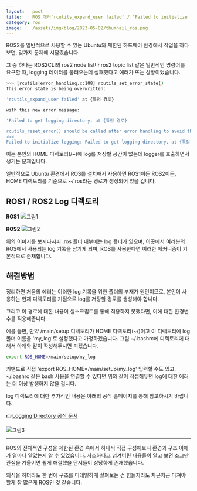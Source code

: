 ```yaml
---
layout:   post
title:    ROS 에러'rcutils_expand_user failed' / 'Failed to initialize logging Failed to get logging directory'
category: ros
image:    /assets/img/blog/2023-05-02/thumnail_ros.png
---
```


ROS2를 일반적으로 사용할 수 있는 Ubuntu와 제한된 하드웨어 환경에서 작업을 하다 보면, 갖가지 문제에 시달렸습니다.

그 중 하나는 ROS2CLI의 ros2 node list나 ros2 topic list 같은 일반적인 명령어를 요구할 때, logging 데이터를 불러오는데 실패했다고 에러가 뜨는 상황이었습니다.

~~~bash
>>> [rcutils|error_handling.c:108] rcutils_set_error_state()
This error state is being overwritten:

'rcutils_expand_user failed' at {특정 경로}

with this new error message:

'Failed to get logging directory, at {특정 경로}

rcutils_reset_error() should be called after error handling to avoid this.
<<<
Failed to initialize logging: Failed to get logging directory, at {특정 경로}
~~~

이는 본인의 HOME 디렉토리(/~)에 log를 저장할 공간이 없는데 logger를 호출하면서 생기는 문제입니다.

일반적으로 Ubuntu 환경에서 ROS를 설치해서 사용하면 ROS1이든 ROS2이든, HOME 디렉토리를 기준으로 ~/.ros라는 경로가 생성되어 있을 겁니다.

## ROS1 / ROS2 Log 디렉토리

**ROS1**
![그림1](https://github.com/BGAB0322/bgab.github.io/blob/main/assets/img/blog/2023-05-02/ros2_logging_error_1.png?raw=true)

**ROS2**
![그림2](https://github.com/BGAB0322/bgab.github.io/blob/main/assets/img/blog/2023-05-02/ros2_logging_error_2.png?raw=true)

위의 이미지를 보시다시피 .ros 폴더 내부에는 log 폴더가 있으며, 이곳에서 여러분의 ROS에서 사용되는 log 기록을 남기게 되며, ROS를 사용한다면 이러한 메커니즘이 기본적으로 존재합니다.


## 해결방법
정리하면 처음의 에러는 이러한 log 기록을 위한 폴더의 부재가 원인이므로, 본인이 사용하는 현재 디렉토리를 기점으로 log를 저장할 경로를 생성해야 합니다.

그리고 이 경로에 대한 내용이 셸스크립트를 통해 적용하지 못했다면, 이에 대한 환경변수를 적용해줍니다. 

예를 들면, 만약 /main/setup 디렉토리가 HOME 디렉토리(~/)이고 이 디렉토리에 log 폴더 이름을 'my_log'로 설정했다고 가정하겠습니다. 그럼 ~/.bashrc에 디렉토리에 대해서 아래와 같이 작성해두시면 되겠습니다.

~~~bash
export ROS_HOME=/main/setup/my_log
~~~

커맨드로 직접 'export ROS_HOME=/main/setup/my_log' 입력할 수도 있고, ~/.bashrc 같은 bash 사용을 연결할 수 있다면 위와 같이 작성해두면 log에 대한 에러는 더 이상 발생하지 않을 겁니다.

log 디렉토리에 대한 추가적인 내용은 아래의 공식 홈페이지를 통해 참고하시기 바랍니다.

👉[Logging Directory 공식 문서](https://docs.ros.org/en/foxy/Tutorials/Demos/Logging-and-logger-configuration.html#id9)

![그림3](https://github.com/BGAB0322/bgab.github.io/blob/main/assets/img/blog/2023-05-02/ros2_logging_error_3.png?raw=true)

---
ROS의 전체적인 구성을 제한된 환경 속에서 하나씩 직접 구성해보니 환경과 구조 이해가 얼마나 얕았는지 알 수 있었습니다. 사소하다고 넘겨버린 내용들이 알고 보면 조그만 관심을 기울이면 쉽게 해결했을 단서들이 상당하게 존재했습니다. 

의식을 하더라도 한 번에 구조를 디테일하게 살펴보는 건 힘들지라도 차근차근 다져야 할게 참 많은게 ROS인 것 같습니다.